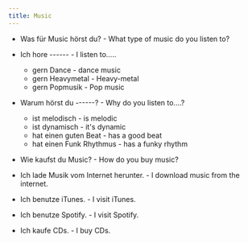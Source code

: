 ```yaml
---
title: Music
---
```


* Was für Music hörst du? - What type of music do you listen to?

* Ich hore ------ - I listen to.....
  - gern Dance - dance music
  - gern Heavymetal - Heavy-metal
  - gern Popmusik - Pop music

* Warum hörst du ------? - Why do you listen to....?
  - ist melodisch - is melodic
  - ist dynamisch - it's dynamic
  - hat einen guten Beat - has a good beat
  - hat einen Funk Rhythmus - has a funky rhythm

* Wie kaufst du Music? - How do you buy music?
* Ich lade Musik vom Internet herunter. - I download music from the internet.
* Ich benutze iTunes. - I visit iTunes.
* Ich benutze Spotify. - I visit Spotify.
* Ich kaufe CDs. - I buy CDs.
